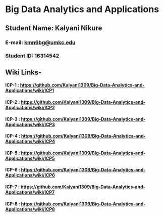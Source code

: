 # Big Data Analytics and Applications

## Student Name: Kalyani Nikure
### E-mail: kmn6bg@umkc.edu
### Student ID: 16314542

## Wiki Links-
#### ICP-1 : https://github.com/Kalyani1309/Big-Data-Analytics-and-Applications/wiki/ICP1
#### ICP-2 : https://github.com/Kalyani1309/Big-Data-Analytics-and-Applications/wiki/ICP2
#### ICP-3 : https://github.com/Kalyani1309/Big-Data-Analytics-and-Applications/wiki/ICP3
#### ICP-4 : https://github.com/Kalyani1309/Big-Data-Analytics-and-Applications/wiki/ICP4
#### ICP-5 : https://github.com/Kalyani1309/Big-Data-Analytics-and-Applications/wiki/ICP5
#### ICP-6 : https://github.com/Kalyani1309/Big-Data-Analytics-and-Applications/wiki/ICP6
#### ICP-7 : https://github.com/Kalyani1309/Big-Data-Analytics-and-Applications/wiki/ICP7
#### ICP-8 : https://github.com/Kalyani1309/Big-Data-Analytics-and-Applications/wiki/ICP8
